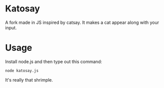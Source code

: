 # Katosay

A fork made in JS inspired by catsay. It makes a cat appear along with your input.

# Usage
Install node.js and then type out this command:

```
node katosay.js
``` 
It's really that shrimple.
